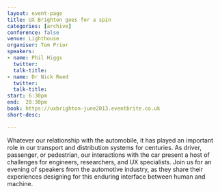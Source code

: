 ```yaml
---
layout: event-page
title: UX Brighton goes for a spin
categories: [archive]
conference: false
venue: Lighthouse
organiser: Tom Prior
speakers: 
- name: Phil Higgs
  twitter: 
  talk-title: 
- name: Dr Nick Reed
  twitter: 
  talk-title:          
start: 6:30pm
end:  20:30pm
book: https://uxbrighton-june2013.eventbrite.co.uk
short-desc: 

---
```

Whatever our relationship with the automobile, it has played an important role in our transport and distribution systems for centuries. As driver, passenger, or pedestrian, our interactions with the car present a host of challenges for engineers, researchers, and UX specialists.
Join us for an evening of speakers from the automotive industry, as they share their experiences designing for this enduring interface between human and machine.




